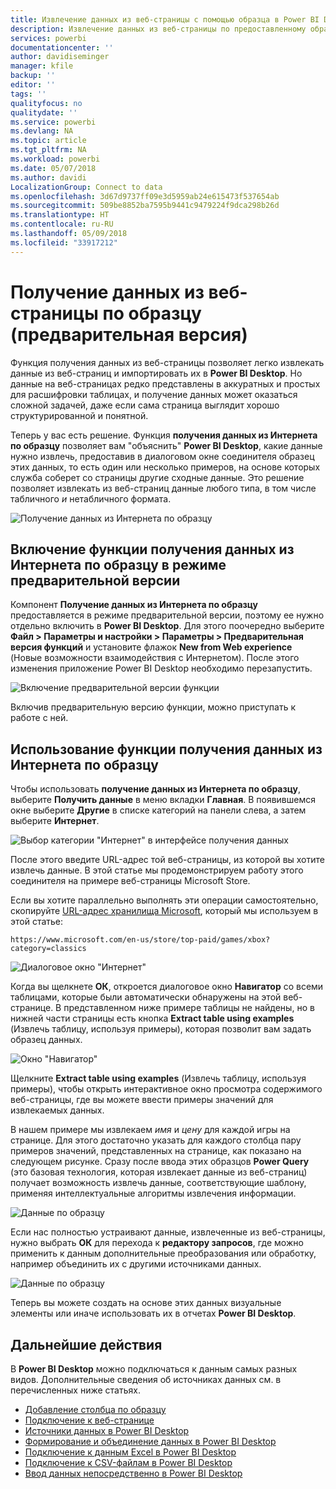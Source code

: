 ```yaml
---
title: Извлечение данных из веб-страницы с помощью образца в Power BI Desktop (предварительная версия)
description: Извлечение данных из веб-страницы по предоставленному образцу требуемых данных
services: powerbi
documentationcenter: ''
author: davidiseminger
manager: kfile
backup: ''
editor: ''
tags: ''
qualityfocus: no
qualitydate: ''
ms.service: powerbi
ms.devlang: NA
ms.topic: article
ms.tgt_pltfrm: NA
ms.workload: powerbi
ms.date: 05/07/2018
ms.author: davidi
LocalizationGroup: Connect to data
ms.openlocfilehash: 3d67d9737ff09e3d5959ab24e615473f537654ab
ms.sourcegitcommit: 509be8852ba7595b9441c9479224f9dca298b26d
ms.translationtype: HT
ms.contentlocale: ru-RU
ms.lasthandoff: 05/09/2018
ms.locfileid: "33917212"
---
```

# <a name="get-data-from-a-web-page-by-providing-an-example-preview"></a>Получение данных из веб-страницы по образцу (предварительная версия)

Функция получения данных из веб-страницы позволяет легко извлекать данные из веб-страниц и импортировать их в **Power BI Desktop**. Но данные на веб-страницах редко представлены в аккуратных и простых для расшифровки таблицах, и получение данных может оказаться сложной задачей, даже если сама страница выглядит хорошо структурированной и понятной. 

Теперь у вас есть решение. Функция **получения данных из Интернета по образцу** позволяет вам "объяснить" **Power BI Desktop**, какие данные нужно извлечь, предоставив в диалоговом окне соединителя образец этих данных, то есть один или несколько примеров, на основе которых служба соберет со страницы другие сходные данные. Это решение позволяет извлекать из веб-страниц данные любого типа, в том числе табличного *и* нетабличного формата. 

![Получение данных из Интернета по образцу](media/desktop-connect-to-web-by-example/web-by-example_01.png)


## <a name="enabling-the-preview-feature-get-data-from-web-by-example"></a>Включение функции получения данных из Интернета по образцу в режиме предварительной версии

Компонент **Получение данных из Интернета по образцу** предоставляется в режиме предварительной версии, поэтому ее нужно отдельно включить в **Power BI Desktop**. Для этого поочередно выберите **Файл > Параметры и настройки > Параметры > Предварительная версия функций** и установите флажок **New from Web experience** (Новые возможности взаимодействия с Интернетом). После этого изменения приложение Power BI Desktop необходимо перезапустить.

![Включение предварительной версии функции](media/desktop-connect-to-web-by-example/web-by-example_02.png)

Включив предварительную версию функции, можно приступать к работе с ней. 

## <a name="using-get-data-from-web-by-example"></a>Использование функции получения данных из Интернета по образцу

Чтобы использовать **получение данных из Интернета по образцу**, выберите **Получить данные** в меню вкладки **Главная**. В появившемся окне выберите **Другие** в списке категорий на панели слева, а затем выберите **Интернет**.

![Выбор категории "Интернет" в интерфейсе получения данных](media/desktop-connect-to-web-by-example/web-by-example_03.png)

После этого введите URL-адрес той веб-страницы, из которой вы хотите извлечь данные. В этой статье мы продемонстрируем работу этого соединителя на примере веб-страницы Microsoft Store. 

Если вы хотите параллельно выполнять эти операции самостоятельно, скопируйте [URL-адрес хранилища Microsoft](https://www.microsoft.com/en-us/store/top-paid/games/xbox?category=classics), который мы используем в этой статье:

    https://www.microsoft.com/en-us/store/top-paid/games/xbox?category=classics

![Диалоговое окно "Интернет"](media/desktop-connect-to-web-by-example/web-by-example_04.png)

Когда вы щелкнете **ОК**, откроется диалоговое окно **Навигатор** со всеми таблицами, которые были автоматически обнаружены на этой веб-странице. В представленном ниже примере таблицы не найдены, но в нижней части страницы есть кнопка **Extract table using examples** (Извлечь таблицу, используя примеры), которая позволит вам задать образец данных.


![Окно "Навигатор"](media/desktop-connect-to-web-by-example/web-by-example_05.png)

Щелкните **Extract table using examples** (Извлечь таблицу, используя примеры), чтобы открыть интерактивное окно просмотра содержимого веб-страницы, где вы можете ввести примеры значений для извлекаемых данных. 

В нашем примере мы извлекаем *имя* и *цену* для каждой игры на странице. Для этого достаточно указать для каждого столбца пару примеров значений, представленных на странице, как показано на следующем рисунке. Сразу после ввода этих образцов **Power Query** (это базовая технология, которая извлекает данные из веб-страниц) получает возможность извлечь данные, соответствующие шаблону, применяя интеллектуальные алгоритмы извлечения информации.

![Данные по образцу](media/desktop-connect-to-web-by-example/web-by-example_06.png)

Если нас полностью устраивают данные, извлеченные из веб-страницы, нужно выбрать **ОК** для перехода к **редактору запросов**, где можно применить к данным дополнительные преобразования или обработку, например объединить их с другими источниками данных.

![Данные по образцу](media/desktop-connect-to-web-by-example/web-by-example_07.png)

Теперь вы можете создать на основе этих данных визуальные элементы или иначе использовать их в отчетах **Power BI Desktop**.


## <a name="next-steps"></a>Дальнейшие действия
В **Power BI Desktop** можно подключаться к данным самых разных видов. Дополнительные сведения об источниках данных см. в перечисленных ниже статьях.

* [Добавление столбца по образцу](desktop-add-column-from-example.md)
* [Подключение к веб-странице](desktop-connect-to-web.md)
* [Источники данных в Power BI Desktop](desktop-data-sources.md)
* [Формирование и объединение данных в Power BI Desktop](desktop-shape-and-combine-data.md)
* [Подключение к данным Excel в Power BI Desktop](desktop-connect-excel.md)   
* [Подключение к CSV-файлам в Power BI Desktop](desktop-connect-csv.md)   
* [Ввод данных непосредственно в Power BI Desktop](desktop-enter-data-directly-into-desktop.md)   

